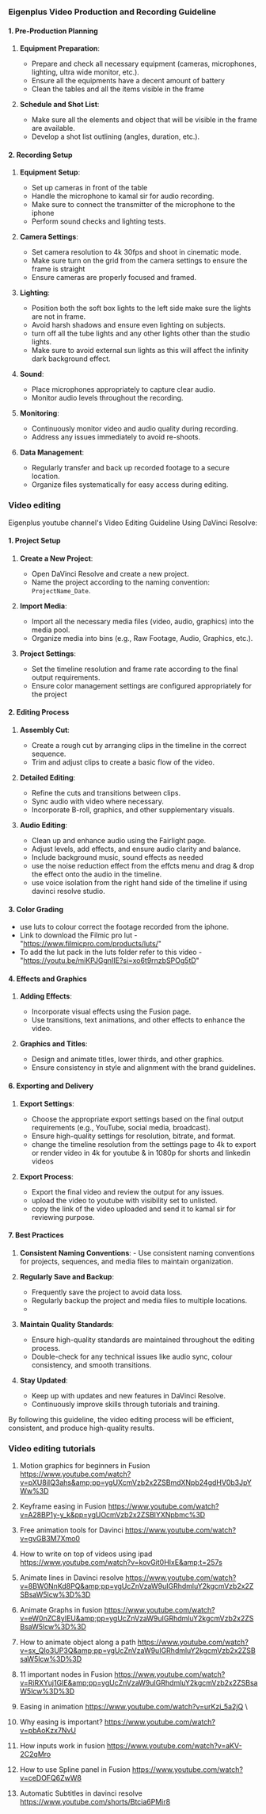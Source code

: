 ### **Eigenplus Video Production and Recording Guideline**
#### 1. **Pre-Production Planning**
    
1. **Equipment Preparation**:
    - Prepare and check all necessary equipment (cameras, microphones, lighting, ultra wide monitor, etc.).
    - Ensure all the equipments have a decent amount of battery 
    - Clean the tables and all the items visible in the frame
    
1. **Schedule and Shot List**:
    - Make sure all the elements and object that will be visible in the frame are available.
    - Develop a shot list outlining  (angles, duration, etc.).

#### 2. **Recording Setup**

1. **Equipment Setup**:
    - Set up cameras in front of the table 
    - Handle the microphone to kamal sir for audio recording.
    - Make sure to connect the transmitter of the microphone to the iphone
    - Perform sound checks and lighting tests.
    
2. **Camera Settings**:
    - Set camera resolution to 4k 30fps and shoot in cinematic mode.
    - Make sure turn on the grid from the camera settings to ensure the frame is straight
    - Ensure cameras are properly focused and framed.

3. **Lighting**:
    - Position both the soft box lights to the left side make sure the lights are not in frame.
    - Avoid harsh shadows and ensure even lighting on subjects.
    - turn off all the tube lights and any other lights other than the studio lights.
    - Make sure to avoid external sun lights as this will affect the infinity dark background effect.

4. **Sound**:
    - Place microphones appropriately to capture clear audio.
    - Monitor audio levels throughout the recording.


5. **Monitoring**:
    - Continuously monitor video and audio quality during recording.
    - Address any issues immediately to avoid re-shoots.

6. **Data Management**:
    - Regularly transfer and back up recorded footage to a secure location.
    - Organize files systematically for easy access during editing.
### **Video editing**
Eigenplus youtube channel's Video Editing Guideline Using DaVinci Resolve:

#### 1. **Project Setup**

1. **Create a New Project**:
    - Open DaVinci Resolve and create a new project.
    - Name the project according to the naming convention: `ProjectName_Date`.
    
1. **Import Media**:
    - Import all the necessary media files (video, audio, graphics) into the media pool.
    - Organize media into bins (e.g., Raw Footage, Audio, Graphics, etc.).
    
1. **Project Settings**:
    - Set the timeline resolution and frame rate according to the final output requirements.
    - Ensure color management settings are configured appropriately for the project

#### 2. **Editing Process**

1. **Assembly Cut**:
    - Create a rough cut by arranging clips in the timeline in the correct sequence.
    - Trim and adjust clips to create a basic flow of the video.
    
1. **Detailed Editing**:
    - Refine the cuts and transitions between clips.
    - Sync audio with video where necessary.
    - Incorporate B-roll, graphics, and other supplementary visuals.
    
1. **Audio Editing**:
    - Clean up and enhance audio using the Fairlight page.
    - Adjust levels, add effects, and ensure audio clarity and balance.
    - Include background music, sound effects as needed
    - use the noise reduction effect from the effcts menu and drag & drop the effect onto the audio in the timeline.
    - use voice isolation from the right hand side of the timeline if using davinci resolve studio.


#### 3. **Color Grading**
- use luts to colour correct the footage recorded from the iphone.
- Link to download the Filmic pro lut - "https://www.filmicpro.com/products/luts/" 
- To add the lut pack in the luts folder refer to this video - "https://youtu.be/miKPJGgnIIE?si=xo6t9rnzbSPOg5tD"
    
#### 4. **Effects and Graphics**

1. **Adding Effects**:
    - Incorporate visual effects using the Fusion page.
    - Use transitions, text animations, and other effects to enhance the video.

1. **Graphics and Titles**:
    - Design and animate titles, lower thirds, and other graphics.
    - Ensure consistency in style and alignment with the brand guidelines.


#### 6. **Exporting and Delivery**

1. **Export Settings**:
    - Choose the appropriate export settings based on the final output requirements (e.g., YouTube, social media, broadcast).
    - Ensure high-quality settings for resolution, bitrate, and format.
    - change the timeline resolution from the settings page to 4k to export or render video in 4k for youtube & in 1080p for shorts and linkedin videos
 
    
1. **Export Process**:
    - Export the final video and review the output for any issues.
    - upload the video to youtube with visibility set to unlisted.
    - copy the link of the video uploaded and send it to kamal sir for reviewing purpose.


#### 7. **Best Practices**

1. **Consistent Naming Conventions**:
        - Use consistent naming conventions for projects, sequences, and media files to maintain organization.

1. **Regularly Save and Backup**:
    - Frequently save the project to avoid data loss.
    - Regularly backup the project and media files to multiple locations.
    - 
1. **Maintain Quality Standards**:
    - Ensure high-quality standards are maintained throughout the editing process.
    - Double-check for any technical issues like audio sync, colour consistency, and smooth transitions.
    
1. **Stay Updated**:
    - Keep up with updates and new features in DaVinci Resolve.
    - Continuously improve skills through tutorials and training.

By following this guideline, the video editing process will be efficient, consistent, and produce high-quality results.

### Video editing tutorials

1. Motion graphics for beginners in Fusion
https://www.youtube.com/watch?v=pXU8iIQ3ahs&amp;pp=ygUXcmVzb2x2ZSBmdXNpb24gdHV0b3JpYWw%3D

2. Keyframe easing in Fusion
https://www.youtube.com/watch?v=A28BP1y-y_k&pp=ygUOcmVzb2x2ZSBlYXNpbmc%3D

3. Free animation tools for Davinci
https://www.youtube.com/watch?v=gvGB3M7Xmo0

4. How to write on top of  videos using ipad
https://www.youtube.com/watch?v=kovGit0HIxE&amp;t=257s

5. Animate lines in Davinci resolve
https://www.youtube.com/watch?v=8BW0NnKd8PQ&amp;pp=ygUcZnVzaW9uIGRhdmluY2kgcmVzb2x2ZSBsaW5lcw%3D%3D

6. Animate Graphs in fusion
https://www.youtube.com/watch?v=eW0nZC8yIEU&amp;pp=ygUcZnVzaW9uIGRhdmluY2kgcmVzb2x2ZSBsaW5lcw%3D%3D

7. How to animate object along a path
https://www.youtube.com/watch?v=sx_Qlo3UP3Q&amp;pp=ygUcZnVzaW9uIGRhdmluY2kgcmVzb2x2ZSBsaW5lcw%3D%3D

8. 11 important nodes in Fusion
https://www.youtube.com/watch?v=RiRXYuj1GIE&amp;pp=ygUcZnVzaW9uIGRhdmluY2kgcmVzb2x2ZSBsaW5lcw%3D%3D

9. Easing in animation
https://www.youtube.com/watch?v=urKzi_5a2jQ
\
10. Why easing is important?
https://www.youtube.com/watch?v=pbAoKzx7NvU

11. How inputs work in fusion
https://www.youtube.com/watch?v=aKV-2C2qMro

12. How to use Spline panel in Fusion
https://www.youtube.com/watch?v=ceDOFQ6ZwW8

13. Automatic Subtitles in davinci resolve
https://www.youtube.com/shorts/Btcia6PMir8